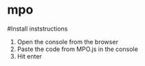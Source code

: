 # mpo

#Install inststructions

1) Open the console from the browser
2) Paste the code from MPO.js in the console
3) Hit enter